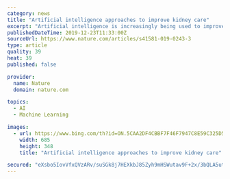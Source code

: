 ```yaml
---
category: news
title: "Artificial intelligence approaches to improve kidney care"
excerpt: "Artificial intelligence is increasingly being used to improve diagnosis and prognostication for acute and chronic kidney diseases. Studies with this objective published in 2019 relied on a variety of available data sources, including electronic health records, intraoperative physiological signals, kidney ultrasound imaging, and digitized biopsy ..."
publishedDateTime: 2019-12-23T11:33:00Z
sourceUrl: https://www.nature.com/articles/s41581-019-0243-3
type: article
quality: 39
heat: 39
published: false

provider:
  name: Nature
  domain: nature.com

topics:
  - AI
  - Machine Learning

images:
  - url: https://www.bing.com/th?id=ON.5CAA2DF4CBBF7F46F7947C8E59C325D5
    width: 685
    height: 348
    title: "Artificial intelligence approaches to improve kidney care"

secured: "eXsbo5IovVfxQVzARv/suSGk8j7HEXkbJ85Zyh9mHSWutav9F+2x/3bQLA5utKYE23BQM4iboZ1g3k5Cbu5hDhszRPamLYQhMoIn5dZ4rpgkFV72Qd5pp2LAP03+M1ApT/ha3kytLnVdE1kAkf67QdDxn3NUJPP3xMo5APdgqCLq9jy0UJomc1N++XNRtWBlD/jPLCSqbEHU3LokBgMT4rCi1UA1LwLvOi8VVMBx1AaB7QNclEKS8kGyQ03v4GUnsn9H4pbnHugRbxK31T/8JQ==;xL73LKTzV80XkNX++h5MvQ=="
---
```


